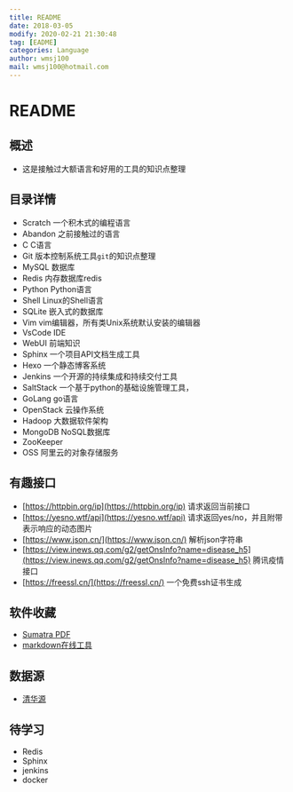```yaml
---
title: README
date: 2018-03-05
modify: 2020-02-21 21:30:48 
tag: [EADME]
categories: Language
author: wmsj100
mail: wmsj100@hotmail.com
---
```


# README

## 概述

- 这是接触过大额语言和好用的工具的知识点整理

## 目录详情

- Scratch 一个积木式的编程语言
- Abandon 之前接触过的语言
- C C语言
- Git 版本控制系统工具`git`的知识点整理
- MySQL 数据库
- Redis 内存数据库redis
- Python Python语言
- Shell Linux的Shell语言
- SQLite 嵌入式的数据库
- Vim vim编辑器，所有类Unix系统默认安装的编辑器
- VsCode IDE
- WebUI 前端知识
- Sphinx 一个项目API文档生成工具
- Hexo 一个静态博客系统
- Jenkins 一个开源的持续集成和持续交付工具
- SaltStack 一个基于python的基础设施管理工具，
- GoLang go语言
- OpenStack 云操作系统
- Hadoop 大数据软件架构
- MongoDB NoSQL数据库
- ZooKeeper
- OSS 阿里云的对象存储服务

## 有趣接口

- [https://httpbin.org/ip](https://httpbin.org/ip) 请求返回当前接口
- [https://yesno.wtf/api](https://yesno.wtf/api) 请求返回yes/no，并且附带表示响应的动态图片
- [https://www.json.cn/](https://www.json.cn/) 解析json字符串
- [https://view.inews.qq.com/g2/getOnsInfo?name=disease_h5](https://view.inews.qq.com/g2/getOnsInfo?name=disease_h5) 腾讯疫情接口
- [https://freessl.cn/](https://freessl.cn/) 一个免费ssh证书生成

## 软件收藏

- [Sumatra PDF](https://www.sumatrapdfreader.org/downloadafter.html)
- [markdown在线工具](https://www.zybuluo.com/mdeditor)

## 数据源

- [清华源](https://mirrors.tuna.tsinghua.edu.cn/)

## 待学习

- Redis
- Sphinx
- jenkins
- docker
